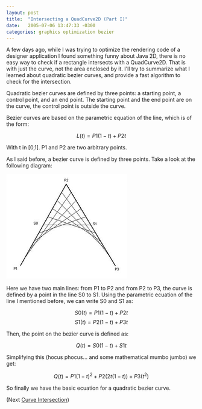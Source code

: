 ```yaml
---
layout: post
title:  "Intersecting a QuadCurve2D (Part I)"
date:   2005-07-06 13:47:33 -0300
categories: graphics optimization bezier
---
```



A few days ago, while I was trying to optimize the rendering code of a designer application I found something funny about Java 2D, there is no easy way to check if a rectangle intersects with a QuadCurve2D. That is with just the curve, not the area enclosed by it.
I'll try to summarize what I learned about quadratic bezier curves, and provide a fast algorithm to check for the intersection.

Quadratic bezier curves are defined by three points: a starting point, a control point, and an end point. The starting point and the end point are on the curve, the control point is outside the curve.

Bezier curves are based on the parametric equation of the line, which is of the form:

$$L(t) = P1 (1 - t) + P2 t$$

With t in [0,1]. P1 and P2 are two arbitrary points.

As I said before, a bezier curve is defined by three points. Take a look at the following diagram:

![How a bezier curve is constructed](/images/2005-07-06-intersecting-quadcurve2d-part-i/bezier-base.jpg)

Here we have two main lines: from P1 to P2 and from P2 to P3, the curve is defined by a point in the line S0 to S1.
Using the parametric ecuation of the line I mentioned before, we can write S0 and S1 as:

$$S0(t) = P1(1-t) + P2 t$$
$$S1(t) = P2 (1-t) + P3 t$$

Then, the point on the bezier curve is defined as:

$$Q(t) = S0(1-t) + S1 t$$

Simplifying this (hocus phocus... and some mathematical mumbo jumbo) we get:

$$Q(t) = P1 (1 - t)^2 + P2 (2t(1-t)) + P3 (t^2)$$

So finally we have the basic ecuation for a quadratic bezier curve.

(Next [Curve Intersection](/))